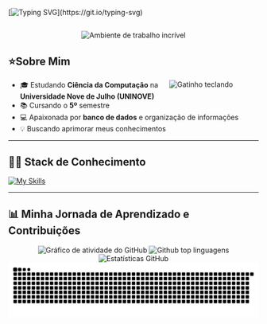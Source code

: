 [![Typing SVG](https://readme-typing-svg.herokuapp.com/?color=be90d6&size=35&center=true&vCenter=true&width=1000&lines=‧₊˚Seja+bem-vindo(a)+ao+meu+GitHub!₊˚.)](https://git.io/typing-svg) 
##

<p align="center">
  <img src="https://user-images.githubusercontent.com/74038190/212750155-3ceddfbd-19d3-40a3-87af-8d329c8323c4.gif" width="60%" alt="Ambiente de trabalho incrível" />
</p>


## ⭐Sobre Mim

<img align="right" alt="Gatinho teclando" src="https://user-images.githubusercontent.com/74038190/226127923-0e8b7792-7b3c-462b-951b-63c96ba1a5af.gif" width="180" />

  - 🎓 Estudando **Ciência da Computação** na **Universidade Nove de Julho (UNINOVE)**
  - 📚 Cursando o **5º** semestre
  - 💻 Apaixonada por **banco de dados** e organização de informações
  - 💡 Buscando aprimorar meus conhecimentos
    
  ---
  
## 👩‍💻 Stack de Conhecimento

[![My Skills](https://skillicons.dev/icons?i=git,github,vscode,mysql,py)](https://skillicons.dev)

  ---

  ## 📊 Minha Jornada de Aprendizado e Contribuições


<div align="center">

  <img src="https://github-readme-activity-graph.vercel.app/graph?username=AmandaAndradeS&theme=material-palenight" alt="Gráfico de atividade do GitHub" />
  <img src="https://github-readme-stats.vercel.app/api/top-langs/?username=AmandaAndradeS&layout=compact&langs_count=20&theme=material-palenight" alt="Github top linguagens"/>
  <img src="https://github-readme-stats.vercel.app/api?username=AmandaAndradeS&show_icons=true&include_all_commits=true&count_private=true&theme=material-palenight&rank_icon=github&border_radius=10" height="150" alt="Estatísticas GitHub" />

</div>

<picture align="center">
  <source media="(prefers-color-scheme: dark)" srcset="https://raw.githubusercontent.com/AmandaAndradeS/AmandaAndradeS/output/github-contribution-grid-snake-dark.svg">
  <source media="(prefers-color-scheme: light)" srcset="https://raw.githubusercontent.com/AmandaAndradeS/AmandaAndradeS/output/github-contribution-grid-snake-dark.svg">
  <img align="center" alt="github contribution grid snake animation" src="https://raw.githubusercontent.com/AmandaAndradeS/AmandaAndradeS/output/github-contribution-grid-snake.svg">
</picture>


